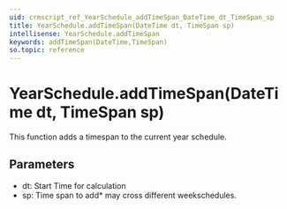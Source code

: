```yaml
---
uid: crmscript_ref_YearSchedule_addTimeSpan_DateTime_dt_TimeSpan_sp
title: YearSchedule.addTimeSpan(DateTime dt, TimeSpan sp)
intellisense: YearSchedule.addTimeSpan
keywords: addTimeSpan(DateTime,TimeSpan)
so.topic: reference
---
```


# YearSchedule.addTimeSpan(DateTime dt, TimeSpan sp)

This function adds a timespan to the current year schedule.

## Parameters

* dt: Start Time for calculation
* sp: Time span to add* may cross different weekschedules.

